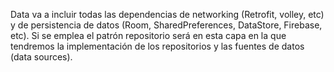 Data va a incluir todas las dependencias de networking (Retrofit, volley, etc) y de persistencia de 
datos (Room, SharedPreferences, DataStore, Firebase, etc). Si se emplea el patrón repositorio será
en esta capa en la que tendremos la implementación de los repositorios y las fuentes de datos (data sources).